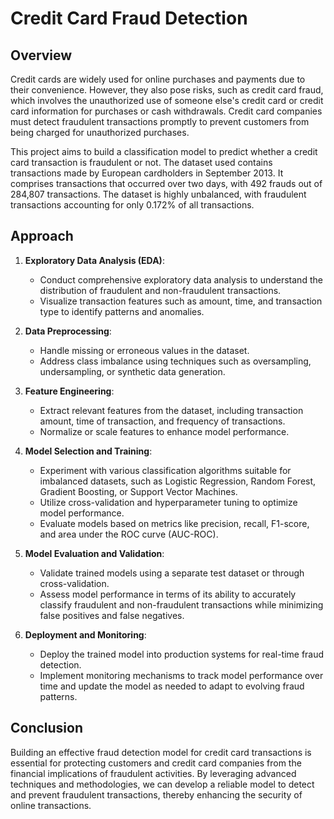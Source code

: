 # Credit Card Fraud Detection

## Overview

Credit cards are widely used for online purchases and payments due to their convenience. However, they also pose risks, such as credit card fraud, which involves the unauthorized use of someone else's credit card or credit card information for purchases or cash withdrawals. Credit card companies must detect fraudulent transactions promptly to prevent customers from being charged for unauthorized purchases.

This project aims to build a classification model to predict whether a credit card transaction is fraudulent or not. The dataset used contains transactions made by European cardholders in September 2013. It comprises transactions that occurred over two days, with 492 frauds out of 284,807 transactions. The dataset is highly unbalanced, with fraudulent transactions accounting for only 0.172% of all transactions.


## Approach

1. **Exploratory Data Analysis (EDA)**:
   - Conduct comprehensive exploratory data analysis to understand the distribution of fraudulent and non-fraudulent transactions.
   - Visualize transaction features such as amount, time, and transaction type to identify patterns and anomalies.

2. **Data Preprocessing**:
   - Handle missing or erroneous values in the dataset.
   - Address class imbalance using techniques such as oversampling, undersampling, or synthetic data generation.

3. **Feature Engineering**:
   - Extract relevant features from the dataset, including transaction amount, time of transaction, and frequency of transactions.
   - Normalize or scale features to enhance model performance.

4. **Model Selection and Training**:
   - Experiment with various classification algorithms suitable for imbalanced datasets, such as Logistic Regression, Random Forest, Gradient Boosting, or Support Vector Machines.
   - Utilize cross-validation and hyperparameter tuning to optimize model performance.
   - Evaluate models based on metrics like precision, recall, F1-score, and area under the ROC curve (AUC-ROC).

5. **Model Evaluation and Validation**:
   - Validate trained models using a separate test dataset or through cross-validation.
   - Assess model performance in terms of its ability to accurately classify fraudulent and non-fraudulent transactions while minimizing false positives and false negatives.

6. **Deployment and Monitoring**:
   - Deploy the trained model into production systems for real-time fraud detection.
   - Implement monitoring mechanisms to track model performance over time and update the model as needed to adapt to evolving fraud patterns.

## Conclusion

Building an effective fraud detection model for credit card transactions is essential for protecting customers and credit card companies from the financial implications of fraudulent activities. By leveraging advanced techniques and methodologies, we can develop a reliable model to detect and prevent fraudulent transactions, thereby enhancing the security of online transactions.
